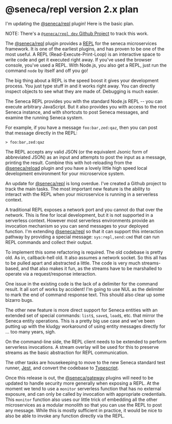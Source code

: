# @seneca/repl version 2.x plan

I'm updating the
[@seneca/repl](https://github.com/senecajs/seneca-repl) plugin! Here
is the basic plan.

NOTE: There's a [`@seneca/repl dev` Github Project](https://github.com/orgs/senecajs/projects/2) to track this work.

The [@seneca/repl](https://github.com/senecajs/seneca-repl) plugin
provides a
[REPL](https://en.wikipedia.org/wiki/Read%E2%80%93eval%E2%80%93print_loop)
for the seneca microservices framework. It is one of the earliest
plugins, and has proven to be one of the most useful. A REPL
(Read-Execute-Print-Loop) is an interactive space to write code and
get it executed right away. If you've used the browser console, you've
used a REPL. With Node.js, you also get a REPL, just run the command
`node` by itself and off you go!

The big thing about a REPL is the speed boost it gives your
development process. You just type stuff in and it works right
away. You can directly inspect objects to see what they are made
of. Debugging is much easier.

The Seneca REPL provides you with the standard Node.js REPL -- you can
execute arbitrary JavaScript. But it also provides you with access to
the root Seneca instance, and with shortcuts to post Seneca messages,
and examine the running Seneca system.

For example, if you have a message `foo:bar,zed:qaz`, then you can
post that message directly in the REPL:

```
> foo:bar,zed:qaz
```

The REPL accepts any valid JSON (or the equivalent Jsonic form of
abbreviated JSON) as an input and attempts to post the input as a
message, printing the result. Combine this with hot-reloading from the
[@seneca/reload](https://github.com/senecajs/seneca-reload) plugin and
you have a lovely little high speed local development environment for
your microservice system.

An update for [@seneca/repl](https://github.com/senecajs/seneca-repl)
is long overdue. I've created a Github project to track the main
tasks. The most important new feature is the ability to interact with
the REPL when your microservice is running in a serverless context.

A traditional REPL exposes a network port and you cannot do that over
the network. This is fine for local development, but it is not
supported in a serverless context. However most serverless
environments provide an invocation mechanism so you can send messages
to your deployed function. I'm extending
[@seneca/repl](https://github.com/senecajs/seneca-repl) so that it can
support this interaction pathway by providing a special message:
`sys:repl,send:cmd` that can run REPL commands and collect their
output.

To implement this some refactoring is required. The old codebase is
pretty old. As in, callback-hell old. It also assumes a network
socket. So this all has to be pulled apart and abstracted a
little. The code is very much streams-based, and that also makes it
fun, as the streams have to be marshalled to operate via a
request/response interaction.

One issue in the existing code is the lack of a delimiter for the
command result. It all sort of works by accident! I'm going to use NUL
as the delimiter to mark the end of command response text. This should
also clear up some bizarro bugs.

The other new feature is more direct support for Seneca entities with
an extended set of special commands: `list$`, `save$`, `load$`,
etc. that mirror the Seneca entity operations. This is a pretty big
use case and we've been putting up with the kludgy workaround of using
entity messages directly for ... too many years, sigh.

On the command-line side, the REPL client needs to be extended to
perform serverless invocations. A stream overlay will be used for this
to preserve streams as the basic abstraction for REPL communication.

The other tasks are housekeeping to move to the new Seneca standard
test runner, [Jest](https://jestjs.io/), and convert the codebase to
[Typescript](https://www.typescriptlang.org/).

Once this release is out, the
[@seneca/gateway](https://github.com/senecajs/seneca-gateway) plugins
will need to be updated to handle security more generally when
exposing a REPL. At the moment we tend to use a `monitor` serverless
function that has no external exposure, and can only be called by
invocation with appropriate credentials. This `monitor` function also
uses our little trick of embedding all the other microservices as a
modular monolith so that you can use the REPL to post any
message. While this is mostly sufficient in practice, it would be nice
to also be able to invoke any function directly via the REPL.
